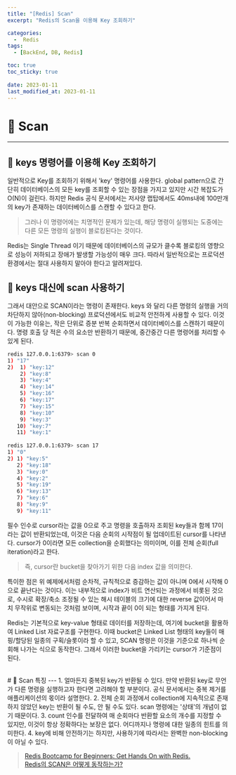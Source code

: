 ```yaml
---
title: "[Redis] Scan"
excerpt: "Redis의 Scan을 이용해 Key 조회하기"

categories:
  -  Redis
tags:
  - [BackEnd, DB, Redis]

toc: true
toc_sticky: true
 
date: 2023-01-11
last_modified_at: 2023-01-11
---
```


# 🚀 Scan
---
## 📝 keys 명령어를 이용해 Key 조회하기
일반적으로 Key를 조회하기 위해서 'key' 명령어를 사용한다. 
global pattern으로 간단히 데이터베이스의 모든 key를 조회할 수 있는 장점을 가지고 있지만 시간 복잡도가 O(N)이 걸린다.
하지만 Redis 공식 문서에서는 저사양 랩탑에서도 40ms내에 100만개의 key가 존재하는 데이터베이스를 스캔할 수 있다고 한다.

> 그러나 이 명령어에는 치명적인 문제가 있는데, 해당 명령이 실행되는 도중에는 다른 모든 명령의 실행이 블로킹된다는 것이다.

Redis는 Single Thread 이기 때문에 데이터베이스의 규모가 클수록 블로킹의 영향으로 성능이 저하되고 장애가 발생할 가능성이 매우 크다.
따라서 일반적으로는 프로덕션 환경에서는 절대 사용하지 말아야 한다고 알려져있다.

## 📝 keys 대신에 scan 사용하기
그래서 대안으로 SCAN이라는 명령이 존재한다. 
keys 와 달리 다른 명령의 실행을 거의 차단하지 않아(non-blocking) 프로덕션에서도 비교적 안전하게 사용할 수 있다.
이것이 가능한 이유는, 작은 단위로 증분 반복 순회하면서 데이터베이스를 스캔하기 때문이다. 
명령 호출 당 적은 수의 요소만 반환하기 때문에, 중간중간 다른 명령어를 처리할 수 있게 된다.

```bash 
redis 127.0.0.1:6379> scan 0
1) "17"
2)  1) "key:12"
    2) "key:8"
    3) "key:4"
    4) "key:14"
    5) "key:16"
    6) "key:17"
    7) "key:15"
    8) "key:10"
    9) "key:3"
   10) "key:7"
   11) "key:1"
   
redis 127.0.0.1:6379> scan 17
1) "0"
2) 1) "key:5"
   2) "key:18"
   3) "key:0"
   4) "key:2"
   5) "key:19"
   6) "key:13"
   7) "key:6"
   8) "key:9"
   9) "key:11"
```

필수 인수로 cursor라는 값을 0으로 주고 명령을 호출하자 조회된 key들과 함께 17이라는 값이 반환되었는데, 이것은 다음 순회의 시작점이 될 업데이트된 cursor를 나타낸다. 
cursor가 0이라면 모든 collection을 순회했다는 의미이며, 이를 전체 순회(full iteration)라고 한다.

> 즉, cursor란 bucket을 찾아가기 위한 다음 index 값을 의미한다. 

특이한 점은 위 예제에서처럼 순차적, 규칙적으로 증감하는 값이 아니며 0에서 시작해 0으로 끝난다는 것이다. 
이는 내부적으로 index가 비트 연산되는 과정에서 비롯된 것으로, 수시로 확장/축소 조정될 수 있는 해시 테이블의 크기에 대한 reverse 값이어서 마치 무작위로 변동되는 것처럼 보이며, 시작과 끝이 0이 되는 형태를 가지게 된다.

Redis는 기본적으로 key-value 형태로 데이터를 저장하는데, 여기에 bucket을 활용하여 Linked List 자료구조를 구현한다. 
이때 bucket은 Linked List 형태의 key들이 매핑/할당된 일종의 구획/슬롯이라 할 수 있고, SCAN 명령은 이것을 기준으로 하나씩 순회해 나가는 식으로 동작한다. 
그래서 이러한 bucket을 가리키는 cursor가 기준점이 된다.

<br>
# 🚀 Scan 특징
---
1. 얼마든지 중복된 key가 반환될 수 있다. 
  만약 반환된 key로 무언가 다른 명령을 실행하고자 한다면 고려해야 할 부분이다. 공식 문서에서는 중복 제거를 애플리케이션의 몫이라 설명한다.
2. 전체 순회 과정에서 collection에 지속적으로 존재하지 않았던 key는 반환이 될 수도, 안 될 수도 있다. 
  scan 명령에는 '상태'의 개념이 없기 때문이다.
3. count 인수를 전달하여 매 순회마다 반환할 요소의 개수를 지정할 수 있지만, 이것이 항상 정확하다는 보장은 없다. 어디까지나 명령에 대한 일종의 힌트를 의미한다.
4. key에 비해 안전하기는 하지만, 사용하기에 따라서는 완벽한 non-blocking이 아닐 수 있다.

> [Redis Bootcamp for Beginners: Get Hands On with Redis.](https://www.udemy.com/course/redis-bootcamp-for-beginners/)  
> [Redis의 SCAN은 어떻게 동작하는가?](https://tech.kakao.com/2016/03/11/redis-scan/)